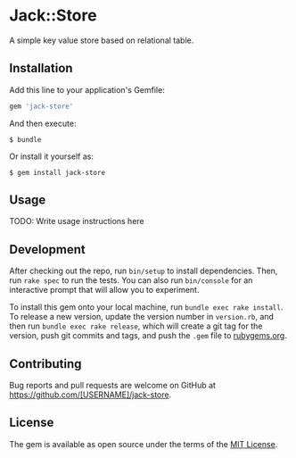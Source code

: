 # Jack::Store

A simple key value store based on relational table.

## Installation

Add this line to your application's Gemfile:

```ruby
gem 'jack-store'
```

And then execute:

    $ bundle

Or install it yourself as:

    $ gem install jack-store

## Usage

TODO: Write usage instructions here

## Development

After checking out the repo, run `bin/setup` to install dependencies. Then, run `rake spec` to run the tests. You can also run `bin/console` for an interactive prompt that will allow you to experiment.

To install this gem onto your local machine, run `bundle exec rake install`. To release a new version, update the version number in `version.rb`, and then run `bundle exec rake release`, which will create a git tag for the version, push git commits and tags, and push the `.gem` file to [rubygems.org](https://rubygems.org).

## Contributing

Bug reports and pull requests are welcome on GitHub at https://github.com/[USERNAME]/jack-store.

## License

The gem is available as open source under the terms of the [MIT License](https://opensource.org/licenses/MIT).
